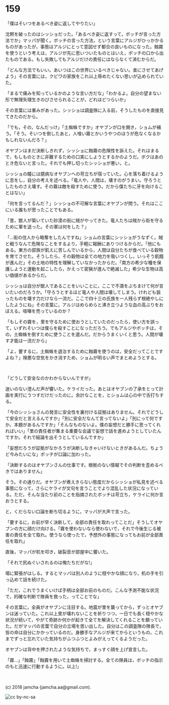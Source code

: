 # 159

「僕はそいつをあるべき姿に返してやりたい」  

沈黙を破ったのはシッショだった。「あるべき姿に返すって，ボッチが言った方法でか」マッパが聞く。ボッチの言った方法，という言葉にアルジがひっかかるものがあったが，事態はアルジにとって意図せず都合の良いものになった。蝕霧を使うという考えは，アルジが先に思いついたものとはいえ，ボッチの口から出たものである。もし失敗してもアルジだけの責任にはならなくて済むからだ。  

「どんな方法でもいい。あいつはこの世界にいるべきじゃない。楽にさせてあげよう」その言葉には，クビワの家族をこれ以上辱めたくない思いが込められていた。  

「まるで痛みを知っているかのような言い方だな」「わかるよ。自分の望まない形で無理矢理生きのびさせられることが，どれほどつらいか」  

その言葉には重みがあった。シッショは調査隊に入る前，そうしたものを直接見てきたのだから。  

「でも，その，なんだっけ」「土蜘蛛ですか」オヤブンが口を開き，ショムが補う。「そう。そいつを倒したあと，人喰い霧とかいうやつのほうが危なくなるかもしれないんだろ？」  

オヤブンはまだ決断しきれず，シッショに蝕霧の危険性を訴えた。それはまるで，もしものときに非難するための口実にしようとするかのようだ。ボクはあのとき危ないと言った。それでも押し切ったシッショが悪い，と。  

シッショの瞳には臆病なオヤブンへの苛立ちが宿っていた。心を落ち着けるように息をし，自分の考えを述べる。「竜人や，人間は，壊すのがうまい。守ろうとしたものさえ壊す。その霧は敵を殺すために使う。だから僕たちに牙を向けることはない」  

「何を言ってるんだ？」シッショの不可解な言葉にオヤブンが問う。それはここにいる誰もが思ったことでもある。  

「昔，獣人が築いていた砂漠の街に賊がやってきた。竜人たちは賊から街を守るために軍を送った。その軍は何をした？」  

「…街の住人から略奪をしたんですね」ショムの言葉にシッショがうなずく。賊と戦うなんて危険なことをするより，手軽に報酬にありつけるからだ。「他にもある。東方の部族が飢えに苦しんでいるから，人間は自分たちが食べている穀物を育てさせた。そうしたら，その穀物は全ての地力を吸いつくし，いっそう飢餓が進んだ」その土地の特性を理解していなかったからだ。「南方の希少な種を保護しようと運動を起こしたら，かえって密猟が進んで絶滅した」希少な生物は高い価値があるからだ。  

シッショは自分が獣人であることをいいことに，ここで不満をぶちまけて何が言いたいのだろうか。「守ろうとするほど竜人や人間は壊してしまう。けれども狙ったものを壊す力だけなら一流だ。ここで四十三の氏族を一人残らず根絶やしにしたようにね」その言葉に，アルジはめらめらと沸き立つような血の高ぶりをおぼえる。喧嘩を売っているのか？  

「もしその霧を，里を守るために使おうとしていたのだったら，使い方を誤って，いずれそいつは僕らを殺すことになっただろう。でもアルジやボッチは，その，土蜘蛛を倒すために使うことを選んだ。だからうまくいくと思う。人間が壊す才能は一流だから」  

「よ，要するに，土蜘蛛を退治するために蝕霧を使うのは，安全だってことですよね？」険悪な空気をかき消すため，ショムが明るい声でまとめようとする。  

<br>  

「どうして安全なのかわからないんですが」  

迷いのない澄んだ声が響いた。ケライだった。あとはオヤブンの了承をとって計画を実行にうつすだけだったのに。余計なことを，とショムは心の中で舌打ちする。  

「今のシッショさんの発言に安全性を裏付ける証拠はありません。それでどうして安全だと言えるんですか」「別に安全だなんて言ってないよ」「別にって何ですか。本題があるんですか」「そんなものないよ。僕の妄想だと勝手に思ってくれればいい」「里の責任者が集まる重要な会議で妄想で話を進めようとしていたんですか。それで結論を出そうとしているんですか」  

「妄想だろうが証拠がなかろうが決断しなきゃいけないときがあるんだ。ちょうど今みたいにな」ボッチが口論に加わった。  

「決断するのはオヤブンさんの仕事です。根拠のない情報でその判断を歪めるべきではありません」  

そう。その通りだ。オヤブンが煮えきらない態度だからシッショが私見を述べる事態になって，さらにケライが文句を言うことでより混乱した状況になっている。ただ，そんな当たり前のことを指摘されたボッチは苛立ち，ケライに何か言おうとする。  

と，くだらない口論を断ち切るように，マッパが大声で言った。  

「要するに，お前が早く決断して，全部の責任を取れってことだ」そうしてオヤブンの方に顔だけ向ける。「霧を使わないなら使わないで，それで今後生じる被害の責任を全て取れ。使うなら使ったで，予想外の事態になってもお前が全部責任を取れ」  

直後，マッパが机を叩き，破裂音が部屋中に響いた。  

「それで尻ぬぐいされるのは俺たちだがな!」  

場に緊張がはしる。するとマッパは別人のように穏やかな顔になり，机の手を引っ込めて話を続けた。  

「ただ，これでうまくいけば手柄は全部お前のものだ。こんな予測不能な状況で，的確な判断で隊員を救った，ってことでな」  

その言葉に，全員がオヤブンに注目する。地震が里を襲ってから，ずっとオヤブンは迷っていた。これ以上里が壊れないことを祈りつつ，一日でも長く穏やかな状況が続いて，やがて奇跡か何かが起きて全てを解決してくれることを願っていた。だがマッパの言葉で自分の立場を思い出した。自分はこの調査隊の隊長で，皆の命は自分にかかっているのだ。身勝手なアルジが来てからというもの，これまでずっと忘れていた気持ちがふつふつとよみがえってくるようだった。  

オヤブンは背中を押されたような気持ちで，まっすぐ顔を上げ宣言した。  

「霧…」「蝕霧」「蝕霧を用いて土蜘蛛を掃討する。全ての隊員は，ボッチの指示のもと迅速に行動するように。以上!」  

<br>  
<br>  
(c) 2018 jamcha (jamcha.aa@gmail.com).  

![cc by-nc-sa](http://i.creativecommons.org/l/by-nc-sa/4.0/88x31.png)
